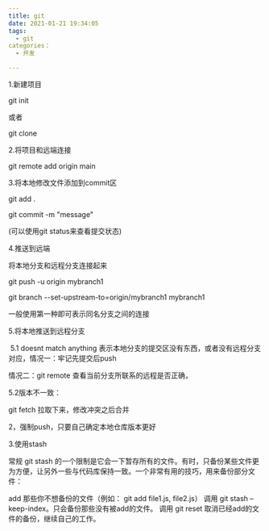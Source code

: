```yaml
---
title: git
date: 2021-01-21 19:34:05
tags:
  - git
categories：
  - 开发

---
```




1.新建项目

git init

或者

git clone

2.将项目和远端连接

git remote add origin main

3.将本地修改文件添加到commit区

git add .

git commit -m "message"

(可以使用git status来查看提交状态)

4.推送到远端

将本地分支和远程分支连接起来

git push -u origin mybranch1 

git branch --set-upstream-to=origin/mybranch1 mybranch1

一般使用第一种即可表示同名分支之间的连接

5.将本地推送到远程分支

​    5.1 doesnt match anything 表示本地分支的提交区没有东西，或者没有远程分支对应，情况一：牢记先提交后push

情况二：git remote 查看当前分支所联系的远程是否正确，

  5.2版本不一致：

   git fetch 拉取下来，修改冲突之后合并

2，强制push，只要自己确定本地仓库版本更好

3.使用stash

常规 git stash 的一个限制是它会一下暂存所有的文件。有时，只备份某些文件更为方便，让另外一些与代码库保持一致。一个非常有用的技巧，用来备份部分文件：

add 那些你不想备份的文件（例如： git add file1.js, file2.js）
调用 git stash –keep-index。只会备份那些没有被add的文件。
调用 git reset 取消已经add的文件的备份，继续自己的工作。



